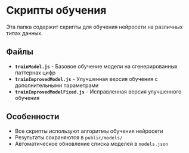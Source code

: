 # Скрипты обучения

Эта папка содержит скрипты для обучения нейросети на различных типах данных.

## Файлы

- **`trainModel.js`** - Базовое обучение модели на сгенерированных паттернах цифр
- **`trainImprovedModel.js`** - Улучшенная версия обучения с дополнительными параметрами
- **`trainImprovedModelFixed.js`** - Исправленная версия улучшенного обучения

## Особенности

- Все скрипты используют алгоритмы обучения нейросети
- Результаты сохраняются в `public/models/`
- Автоматическое обновление списка моделей в `models.json`
